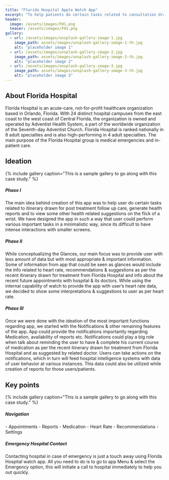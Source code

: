 ```yaml
---
title: "Florida Hospital Apple Watch App"
excerpt: "To help patients do certain tasks related to consultation drawn for post treatment follow up care, generate health reports and to view some other health related suggestions on the flick of a wrist."
header:
  image: /assets/images/FH1.png
  teaser: /assets/images/FH1.png
gallery:
  - url: /assets/images/unsplash-gallery-image-1.jpg
    image_path: assets/images/unsplash-gallery-image-1-th.jpg
    alt: "placeholder image 1"
  - url: /assets/images/unsplash-gallery-image-2.jpg
    image_path: assets/images/unsplash-gallery-image-2-th.jpg
    alt: "placeholder image 2"
  - url: /assets/images/unsplash-gallery-image-3.jpg
    image_path: assets/images/unsplash-gallery-image-3-th.jpg
    alt: "placeholder image 3"
---
```

<h2>About Florida Hospital</h2>
Florida Hospital is an acute-care, not-for-profit healthcare organization based in Orlando, Florida. With 24 distinct hospital campuses from the east coast to the west coast of Central Florida, the organization is owned and operated by Adventist Health System, a part of the worldwide organization of the Seventh-day Adventist Church. Florida Hospital is ranked nationally in 8 adult specialties and is also high-performing in 4 adult specialties. The main purpose of the Florida Hospital group is medical emergencies and in-patient care.

<h2>Ideation</h2>
{% include gallery caption="This is a sample gallery to go along with this case study." %}
<h5>Phase I</h5>
The main idea behind creation of this app was to help user do certain tasks related to itinerary drawn for post treatment follow up care, generate health reports and to view some other health related suggestions on the flick of a wrist.	
We have designed the app in such a way that user could perform various important tasks in a minimalistic way, since its difficult to have intense interactions with smaller screens.
<h5>Phase II</h5>
While conceptualizing the Glances, our main focus was to provide user with less amount of data but with most appropriate & important information.
Some of information from app that could be seen as glances would include the info related to heart rate, recommendations & suggestions as per the recent itinerary drawn for treatment from Florida Hospital and info about the recent future appointments with hospital & its doctors.
While using the internal capability of watch to provide the app with user’s heart rate data, we decided to show some interpretations & suggestions to user as per heart rate.
<h5>Phase III</h5>
Once we were done with the ideation of the most important functions regarding app, we started with the Notifications & other remaining features of the app.
App could provide the notifications importantly regarding Medication, availability of reports etc.
Notifications could play a big role when talk about reminding the user to have & complete his current course of medication as per the recent itinerary drawn for treatment from Florida Hospital and as suggested by related doctor.
Users can take actions on the notifications, which in turn will feed hospital intelligence systems with data of user behavior at various instances. This data could also be utilized while creation of reports for those users/patients. 

<h2>Key points</h2>
{% include gallery caption="This is a sample gallery to go along with this case study." %}
<h5>Navigation</h5>
- Appointments
- Reports
- Medication
- Heart Rate
- Recommendations
- Settings
<h5>Emergency Hospital Contact</h5>
Contacting hospital in case of emergency is just a touch away using Florida Hospital watch app. All you need to do is to go to app Menu & select the Emergency option, this will initiate a call to hospital immediately to help you out quickly.
